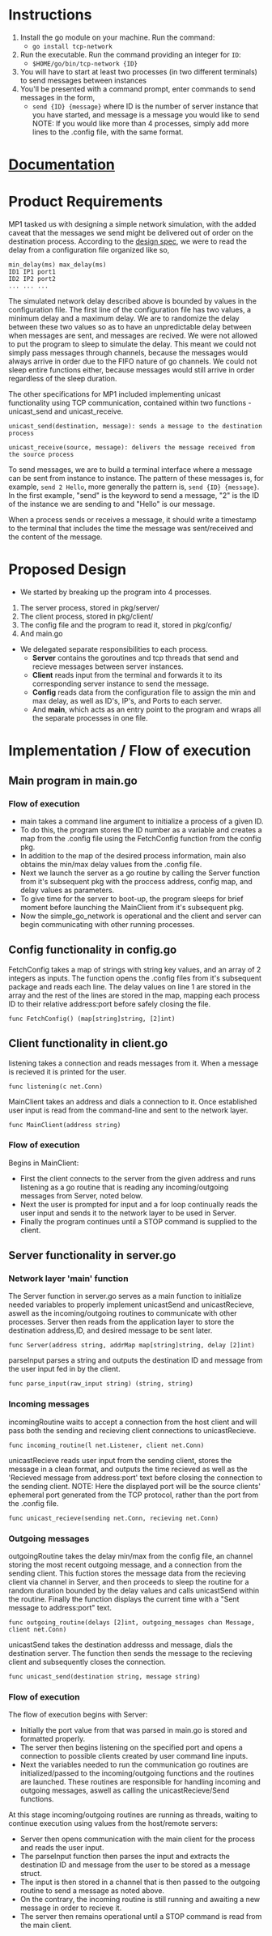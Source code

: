 # Instructions

1. Install the go module on your machine. Run the command:
   - `go install tcp-network`
2. Run the executable. Run the command providing an integer for `ID`:
   - `$HOME/go/bin/tcp-network {ID}`
3. You will have to start at least two processes (in two different terminals) to send messages between instances
4. You'll be presented with a command prompt, enter commands to send messages in the form,
   - `send {ID} {message}` where ID is the number of server instance that you have started, and message is a message you would like to send
     NOTE: If you would like more than 4 processes, simply add more lines to the .config file, with the same format.

# <ins>Documentation</ins>

# Product Requirements

MP1 tasked us with designing a simple network simulation, with the added caveat that the messages we send might be delivered out of order on the destination process. According to the [design spec](https://docs.google.com/document/d/1qLuygCkNm5WbI_a-LBhVs95_BlTyEbFuOeM_CtxrDV0/), we were to read the delay from a configuration file organized like so,

```
min_delay(ms) max_delay(ms)
ID1 IP1 port1
ID2 IP2 port2
... ... ...
```

The simulated network delay described above is bounded by values in the configuration file. The first line of the configuration file has two values, a minimum delay and a maximum delay. We are to randomize the delay between these two values so as to have an unpredictable delay between when messages are sent, and messages are recived. We were not allowed to put the program to sleep to simulate the delay. This meant we could not simply pass messages through channels, because the messages would always arrive in order due to the FIFO nature of go channels. We could not sleep entire functions either, because messages would still arrive in order regardless of the sleep duration.

The other specifications for MP1 included implementing unicast functionality using TCP communication, contained within two functions - unicast_send and unicast_receive.

`unicast_send(destination, message): sends a message to the destination process`

`unicast_receive(source, message): delivers the message received from the source process`

To send messages, we are to build a terminal interface where a message can be sent from instance to instance. The pattern of these messages is, for example, `send 2 Hello`, more generally the pattern is, `send {ID} {message}`. In the first example, "send" is the keyword to send a message, "2" is the ID of the instance we are sending to and "Hello" is our message.

When a process sends or receives a message, it should write a timestamp to the terminal that includes the time the message was sent/received and the content of the message.

# Proposed Design

- We started by breaking up the program into 4 processes.

1. The server process, stored in pkg/server/
2. The client process, stored in pkg/client/
3. The config file and the program to read it, stored in pkg/config/
4. And main.go

- We delegated separate responsibilities to each process.
  - <b>Server</b> contains the goroutines and tcp threads that send and recieve messages between server instances.
  - <b>Client</b> reads input from the terminal and forwards it to its corresponding server instance to send the message.
  - <b>Config</b> reads data from the configuration file to assign the min and max delay, as well as ID's, IP's, and Ports to each server.
  - And <b>main</b>, which acts as an entry point to the program and wraps all the separate processes in one file.

# Implementation / Flow of execution

## Main program in main.go

### Flow of execution

- main takes a command line argument to initialize a process of a given ID.
- To do this, the program stores the ID number as a variable and creates a map from the .config file using the FetchConfig function from the config pkg.
- In addition to the map of the desired process information, main also obtains the min/max delay values from the .config file.
- Next we launch the server as a go routine by calling the Server function from it's subsequent pkg with the proccess address, config map, and delay values as parameters.
- To give time for the server to boot-up, the program sleeps for brief moment before launching the MainClient from it's subsequent pkg.
- Now the simple_go_network is operational and the client and server can begin communicating with other running processes.

## Config functionality in config.go

FetchConfig takes a map of strings with string key values, and an array of 2 integers as inputs. The function opens the .config files from it's subsequent package and reads each line. The delay values on line 1 are stored in the array and the rest of the lines are stored in the map, mapping each process ID to their relative address:port before safely closing the file.

    func FetchConfig() (map[string]string, [2]int)

## Client functionality in client.go

listening takes a connection and reads messages from it. When a message is recieved it is printed for the user.

    func listening(c net.Conn)

MainClient takes an address and dials a connection to it. Once established user input is read from the command-line and sent to the network layer.

    func MainClient(address string)

### Flow of execution

Begins in MainClient:

- First the client connects to the server from the given address and runs listening as a go routine that is reading any incoming/outgoing messages from Server, noted below.
- Next the user is prompted for input and a for loop continually reads the user input and sends it to the network layer to be used in Server.
- Finally the program continues until a STOP command is supplied to the client.

## Server functionality in server.go

### Network layer 'main' function

The Server function in server.go serves as a main function to initialize needed variables to properly implement unicastSend and unicastRecieve, aswell as the incoming/outgoing routines to communicate with other processes. Server then reads from the application layer to store the destination address,ID, and desired message to be sent later.

    func Server(address string, addrMap map[string]string, delay [2]int)

parseInput parses a string and outputs the destination ID and message from the user input fed in by the client.

    func parse_input(raw_input string) (string, string)

### Incoming messages

incomingRoutine waits to accept a connection from the host client and will pass both the sending and recieving client connections to unicastRecieve.

    func incoming_routine(l net.Listener, client net.Conn)

unicastRecieve reads user input from the sending client, stores the message in a clean format, and outputs the time recieved as well as the 'Recieved message from address:port' text before closing the connection to the sending client.
NOTE: Here the displayed port will be the source clients' ephemeral port generated from the TCP protocol, rather than the port from the .config file.

    func unicast_recieve(sending net.Conn, recieving net.Conn)

### Outgoing messages

outgoingRoutine takes the delay min/max from the config file, an channel storing the most recent outgoing message, and a connection from the sending client. This fuction stores the message data from the recieving client via channel in Server, and then proceeds to sleep the routine for a random duration bounded by the delay values and calls unicastSend within the routine. Finally the function displays the current time with a "Sent message to address:port" text.

    func outgoing_routine(delays [2]int, outgoing_messages chan Message, client net.Conn)

unicastSend takes the destination addresss and message, dials the destination server. The function then sends the message to the recieving client and subsequently closes the connection.

    func unicast_send(destination string, message string)

### Flow of execution

The flow of execution begins with Server:

- Initially the port value from that was parsed in main.go is stored and formatted properly.
- The server then begins listening on the specified port and opens a connection to possible clients created by user command line inputs.
- Next the variables needed to run the communication go routines are initialized/passed to the incoming/outgoing functions and the routines are launched. These routines are responsible for handling incoming and outgoing messages, aswell as calling the unicastRecieve/Send functions.

At this stage incoming/outgoing routines are running as threads, waiting to continue execution using values from the host/remote servers:

- Server then opens communication with the main client for the process and reads the user input.
- The parseInput function then parses the input and extracts the destination ID and message from the user to be stored as a message struct.
- The input is then stored in a channel that is then passed to the outgoing routine to send a message as noted above.
- On the contrary, the incoming routine is still running and awaiting a new message in order to recieve it.
- The server then remains operational until a STOP command is read from the main client.
